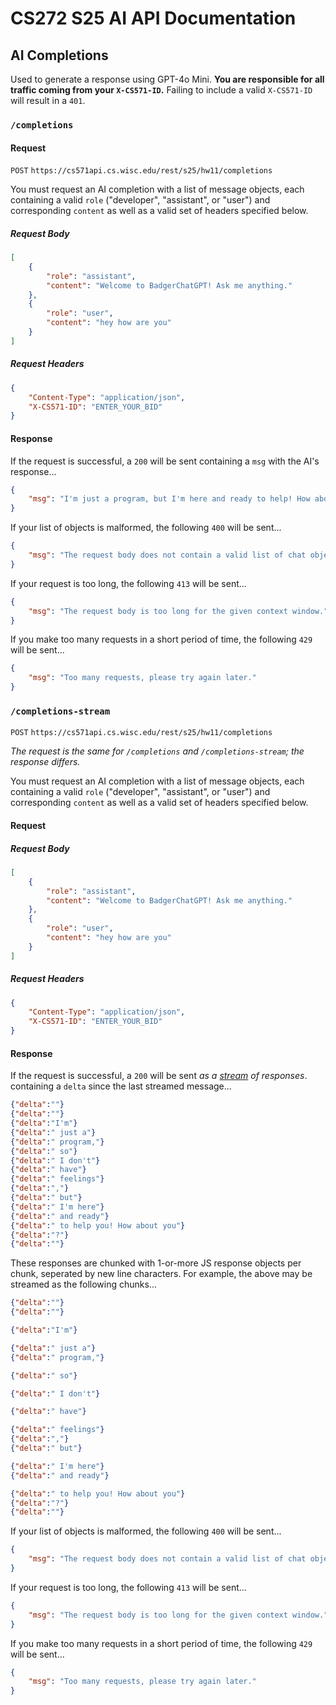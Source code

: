 # CS272 S25 AI API Documentation

## AI Completions

Used to generate a response using GPT-4o Mini. **You are responsible for all traffic coming from your `X-CS571-ID`.** Failing to include a valid `X-CS571-ID` will result in a `401`.

### `/completions` 

#### Request

`POST` `https://cs571api.cs.wisc.edu/rest/s25/hw11/completions`

You must request an AI completion with a list of message objects, each containing a valid `role` ("developer", "assistant", or "user") and corresponding `content` as well as a valid set of headers specified below.

##### Request Body
```json
[
    {
        "role": "assistant",
        "content": "Welcome to BadgerChatGPT! Ask me anything."
    },
    {
        "role": "user",
        "content": "hey how are you"
    }
]
```

##### Request Headers
```json
{
    "Content-Type": "application/json",
    "X-CS571-ID": "ENTER_YOUR_BID"
}
```

#### Response

If the request is successful, a `200` will be sent containing a `msg` with the AI's response...
```json
{
    "msg": "I'm just a program, but I'm here and ready to help! How about you? What’s on your mind?"
}
```

If your list of objects is malformed, the following `400` will be sent...

```json
{
    "msg": "The request body does not contain a valid list of chat objects."
}
```

If your request is too long, the following `413` will be sent...

```json
{
    "msg": "The request body is too long for the given context window."
}
```

If you make too many requests in a short period of time, the following `429` will be sent...

```json
{
    "msg": "Too many requests, please try again later."
}
```

### `/completions-stream` 

`POST` `https://cs571api.cs.wisc.edu/rest/s25/hw11/completions`


*The request is the same for `/completions` and `/completions-stream`; the response differs.*

You must request an AI completion with a list of message objects, each containing a valid `role` ("developer", "assistant", or "user") and corresponding `content` as well as a valid set of headers specified below.

#### Request

##### Request Body
```json
[
    {
        "role": "assistant",
        "content": "Welcome to BadgerChatGPT! Ask me anything."
    },
    {
        "role": "user",
        "content": "hey how are you"
    }
]
```

##### Request Headers
```json
{
    "Content-Type": "application/json",
    "X-CS571-ID": "ENTER_YOUR_BID"
}
```

#### Response

If the request is successful, a `200` will be sent *as a [stream](https://developer.mozilla.org/en-US/docs/Web/API/Streams_API) of responses*. containing a `delta` since the last streamed message...
```json
{"delta":""}
{"delta":""}
{"delta":"I'm"}
{"delta":" just a"}
{"delta":" program,"}
{"delta":" so"}
{"delta":" I don't"}
{"delta":" have"}
{"delta":" feelings"}
{"delta":","}
{"delta":" but"}
{"delta":" I'm here"}
{"delta":" and ready"}
{"delta":" to help you! How about you"}
{"delta":"?"}
{"delta":""}
```

These responses are chunked with 1-or-more JS response objects per chunk, seperated by new line characters. For example, the above may be streamed as the following chunks...

```json
{"delta":""}
{"delta":""}
```

```json
{"delta":"I'm"}
```

```json
{"delta":" just a"}
{"delta":" program,"}
```

```json
{"delta":" so"}
```

```json
{"delta":" I don't"}
```

```json
{"delta":" have"}
```

```json
{"delta":" feelings"}
{"delta":","}
{"delta":" but"}
```

```json
{"delta":" I'm here"}
{"delta":" and ready"}
```

```json
{"delta":" to help you! How about you"}
{"delta":"?"}
{"delta":""}
```

If your list of objects is malformed, the following `400` will be sent...

```json
{
    "msg": "The request body does not contain a valid list of chat objects."
}
```

If your request is too long, the following `413` will be sent...

```json
{
    "msg": "The request body is too long for the given context window."
}
```

If you make too many requests in a short period of time, the following `429` will be sent...

```json
{
    "msg": "Too many requests, please try again later."
}
```
